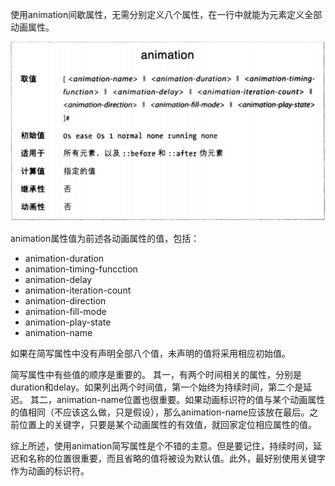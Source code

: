 使用animation间歇属性，无需分别定义八个属性，在一行中就能为元素定义全部动画属性。

![](animation.png)

animation属性值为前述各动画属性的值，包括：
* animation-duration
* animation-timing-funcction
* animation-delay
* animation-iteration-count
* animation-direction
* animation-fill-mode
* animation-play-state
* animation-name

如果在简写属性中没有声明全部八个值，未声明的值将采用相应初始值。

简写属性中有些值的顺序是重要的。
其一，有两个时间相关的属性，分别是duration和delay。如果列出两个时间值，第一个始终为持续时间，第二个是延迟。
其二，animation-name位置也很重要。如果动画标识符的值与某个动画属性的值相同（不应该这么做，只是假设），那么animation-name应该放在最后。之前位置上的关键字，只要是某个动画属性的有效值，就回家定位相应属性的值。

综上所述，使用animation简写属性是个不错的主意。但是要记住，持续时间，延迟和名称的位置很重要，而且省略的值将被设为默认值。此外，最好别使用关键字作为动画的标识符。